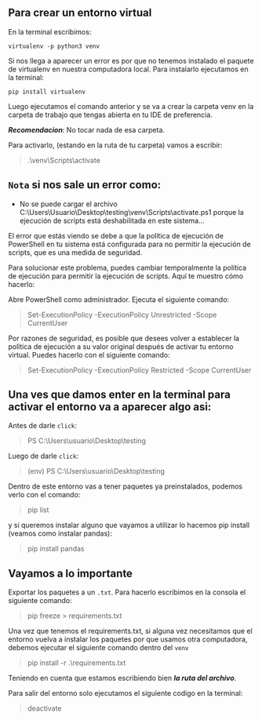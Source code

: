 ## Para crear un entorno virtual

En la terminal escribimos:

```virtualenv -p python3 venv```

Si nos llega a aparecer un error es por que no tenemos instalado el paquete de virtualenv en nuestra computadora local. Para instalarlo ejecutamos en la terminal:

```pip install virtualenv```

Luego ejecutamos el comando anterior y se va a crear la carpeta venv en la carpeta de trabajo que tengas abierta en tu IDE de preferencia.

**_Recomendacion_**: No tocar nada de esa carpeta.

Para activarlo, (estando en la ruta de tu carpeta) vamos a escribir:
> .\venv\Scripts\activate

## `Nota` si nos sale un error como:
+ No se puede cargar el archivo C:\Users\Usuario\Desktop\testing\venv\Scripts\activate.ps1 porque la ejecución de scripts está deshabilitada en este sistema...

El error que estás viendo se debe a que la política de ejecución de PowerShell en tu sistema está configurada para no permitir la ejecución de scripts, que es una medida de seguridad.

Para solucionar este problema, puedes cambiar temporalmente la política de ejecución para permitir la ejecución de scripts. Aquí te muestro cómo hacerlo:

Abre PowerShell como administrador.
Ejecuta el siguiente comando:

> Set-ExecutionPolicy -ExecutionPolicy Unrestricted -Scope CurrentUser


Por razones de seguridad, es posible que desees volver a establecer la política de ejecución a su valor original después de activar tu entorno virtual. Puedes hacerlo con el siguiente comando:
> Set-ExecutionPolicy -ExecutionPolicy Restricted -Scope CurrentUser


## Una ves que damos enter en la terminal para activar el entorno va a aparecer algo asi:

Antes de darle `click`:
> PS C:\Users\usuario\Desktop\testing

Luego de darle `click`:

> (env) PS C:\Users\usuario\Desktop\testing

Dentro de este entorno vas a tener paquetes ya preinstalados, podemos verlo con el comando:

> pip list

y si queremos instalar alguno que vayamos a utilizar lo hacemos pip install (veamos como instalar pandas): 
> pip install pandas

## Vayamos a lo importante

Exportar los paquetes a un `.txt`. Para hacerlo escribimos en la consola el siguiente comando:

> pip freeze > requirements.txt 

Una vez que tenemos el requirements.txt, si alguna vez necesitamos que el entorno vuelva a instalar los paquetes por que usamos otra computadora, debemos ejecutar el siguiente comando dentro del `venv`

> pip install -r .\requirements.txt

Teniendo en cuenta que estamos escribiendo bien ***la ruta del archivo***.

Para salir del entorno solo ejecutamos el siguiente codigo en la terminal:

> deactivate